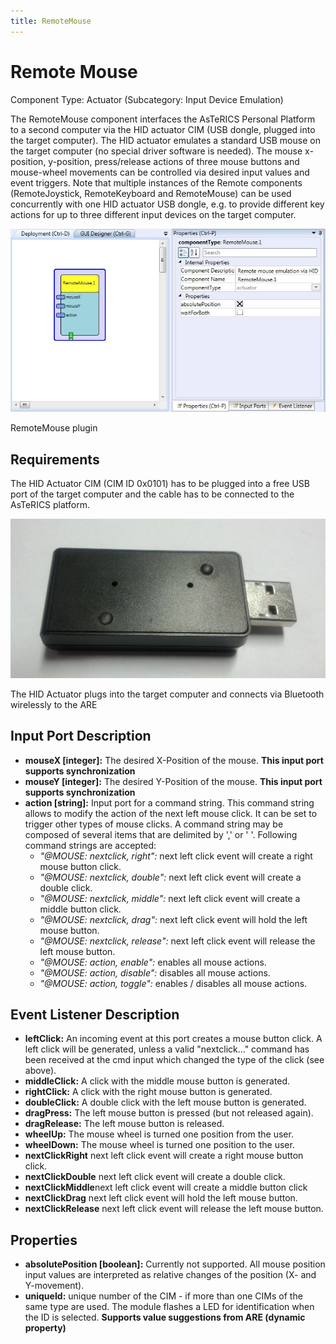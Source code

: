 ```yaml
---
title: RemoteMouse
---
```


# Remote Mouse

Component Type: Actuator (Subcategory: Input Device Emulation)

The RemoteMouse component interfaces the AsTeRICS Personal Platform to a second computer via the HID actuator CIM (USB dongle, plugged into the target computer). The HID actuator emulates a standard USB mouse on the target computer (no special driver software is needed). The mouse x-position, y-position, press/release actions of three mouse buttons and mouse-wheel movements can be controlled via desired input values and event triggers. Note that multiple instances of the Remote components (RemoteJoystick, RemoteKeyboard and RemoteMouse) can be used concurrently with one HID actuator USB dongle, e.g. to provide different key actions for up to three different input devices on the target computer.

![Screenshot: RemoteMouse plugin](img/remotemouse.jpg "Screenshot: RemoteMouse plugin")

RemoteMouse plugin

## Requirements

The HID Actuator CIM (CIM ID 0x0101) has to be plugged into a free USB port of the target computer and the cable has to be connected to the AsTeRICS platform.

![HID Actuator CIM](img/hid_cim.jpg "HID Actuator CIM")

The HID Actuator plugs into the target computer and connects via Bluetooth wirelessly to the ARE

## Input Port Description

*   **mouseX \[integer\]:** The desired X-Position of the mouse. **This input port supports synchronization**
*   **mouseY \[integer\]:** The desired Y-Position of the mouse. **This input port supports synchronization**
*   **action \[string\]:** Input port for a command string. This command string allows to modify the action of the next left mouse click. It can be set to trigger other types of mouse clicks. A command string may be composed of several items that are delimited by ',' or ' '. Following command strings are accepted:
    *   _"@MOUSE: nextclick, right":_ next left click event will create a right mouse button click.
    *   _"@MOUSE: nextclick, double":_ next left click event will create a double click.
    *   _"@MOUSE: nextclick, middle":_ next left click event will create a middle button click.
    *   _"@MOUSE: nextclick, drag":_ next left click event will hold the left mouse button.
    *   _"@MOUSE: nextclick, release":_ next left click event will release the left mouse button.
    *   _"@MOUSE: action, enable":_ enables all mouse actions.
    *   _"@MOUSE: action, disable":_ disables all mouse actions.
    *   _"@MOUSE: action, toggle":_ enables / disables all mouse actions.

## Event Listener Description

*   **leftClick:** An incoming event at this port creates a mouse button click. A left click will be generated, unless a valid "nextclick..." command has been received at the cmd input which changed the type of the click (see above).
*   **middleClick:** A click with the middle mouse button is generated.
*   **rightClick:** A click with the right mouse button is generated.
*   **doubleClick:** A double click with the left mouse button is generated.
*   **dragPress:** The left mouse button is pressed (but not released again).
*   **dragRelease:** The left mouse button is released.
*   **wheelUp:** The mouse wheel is turned one position from the user.
*   **wheelDown:** The mouse wheel is turned one position to the user.
*   **nextClickRight** next left click event will create a right mouse button click.
*   **nextClickDouble** next left click event will create a double click.
*   **nextClickMiddle**next left click event will create a middle button click
*   **nextClickDrag** next left click event will hold the left mouse button.
*   **nextClickRelease** next left click event will release the left mouse button.

## Properties

*   **absolutePosition \[boolean\]:** Currently not supported. All mouse position input values are interpreted as relative changes of the position (X- and Y-movement).
*   **uniqueId:** unique number of the CIM - if more than one CIMs of the same type are used. The module flashes a LED for identification when the ID is selected. **Supports value suggestions from ARE (dynamic property)**